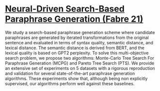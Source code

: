 # [Neural-Driven Search-Based Paraphrase Generation (Fabre 21)](https://aclanthology.org/2021.eacl-main.180.pdf)

We study a search-based paraphrase generation scheme where candidate paraphrases are generated by iterated transformations from the original sentence and evaluated in terms of syntax quality, semantic distance, and lexical distance. The semantic distance is derived from BERT, and the lexical quality is based on GPT2 perplexity. To solve this multi-objective search problem, we propose two algorithms: Monte-Carlo Tree Search For Paraphrase Generation (MCPG) and Pareto Tree Search (PTS). We provide an extensive set of experiments on 5 datasets with a rigorous reproduction and validation for several state-of-the-art paraphrase generation algorithms. These experiments show that, although being non explicitly supervised, our algorithms perform well against these baselines.